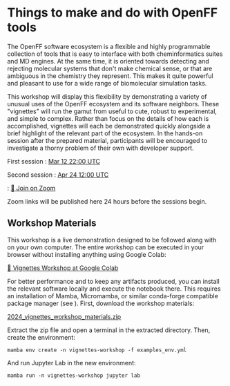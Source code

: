 # Things to make and do with OpenFF tools

The OpenFF software ecosystem is a flexible and highly programmable collection of tools that is easy to interface with both cheminformatics suites and MD engines. At the same time, it is oriented towards detecting and rejecting molecular systems that don't make chemical sense, or that are ambiguous in the chemistry they represent. This makes it quite powerful and pleasant to use for a wide range of biomolecular simulation tasks.

This workshop will display this flexibility by demonstrating a variety of unusual uses of the OpenFF ecosystem and its software neighbors. These "vignettes" will run the gamut from useful to cute, robust to experimental, and simple to complex. Rather than focus on the details of how each is accomplished, vignettes will each be demonstrated quickly alongside a brief highlight of the relevant part of the ecosystem. In the hands-on session after the prepared material, participants will be encouraged to investigate a thorny problem of their own with developer support.

First session
: [Mar 12 22:00 UTC](https://time.is/0900_13_Mar_2024_in_Canberra/Tokyo/Auckland,_New_Zealand/Los_Angeles/Chicago/Phoenix/New_York/UTC?OpenFF_Vignettes_Workshop)

Second session
: [Apr 24 12:00 UTC](https://time.is/2200_24_Apr_2024_in_Canberra/Beijing/Berlin/Los_Angeles/Chicago/Phoenix/New_York/London/UTC?Vignettes_OpenFF_Workshop)

: [💨 Join on Zoom](https://us06web.zoom.us/j/87885784973?pwd=gnIHcbboXbxdopbG3OBb9kyoUKUYLr.1)

Zoom links will be published here 24 hours before the sessions begin.

## Workshop Materials

This workshop is a live demonstration designed to be followed along with on your own computer. The entire workshop can be executed in your browser without installing anything using Google Colab:

[🤝 Vignettes Workshop at Google Colab](https://colab.research.google.com/github/openforcefield/openff-docs/blob/main/source/workshops/2024/vignettes/colab-vignettes.ipynb)

For better performance and to keep any artifacts produced, you can install the relevant software locally and execute the notebook there. This requires an installation of Mamba, Micromamba, or similar conda-forge compatible package manager (see [](/install.md)). First, download the workshop materials:

[2024_vignettes_workshop_materials.zip](path:vignettes/2024_vignettes_workshop_materials.zip)

Extract the zip file and open a terminal in the extracted directory. Then, create the environment:

```shell
mamba env create -n vignettes-workshop -f examples_env.yml
```

And run Jupyter Lab in the new environment:

```shell
mamba run -n vignettes-workshop jupyter lab
```

